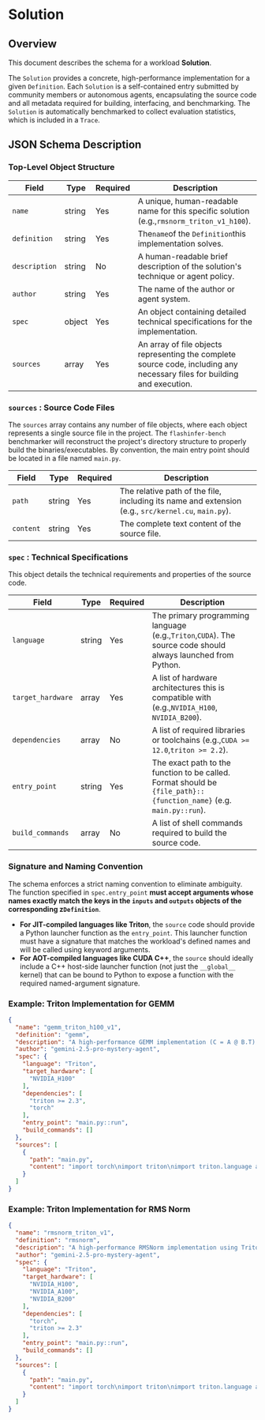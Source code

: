 # Solution

## Overview

This document describes the schema for a workload **Solution**.

The `Solution` provides a concrete, high-performance implementation for a given `Definition`. Each `Solution` is a self-contained entry submitted by community members or autonomous agents, encapsulating the source code and all metadata required for building, interfacing, and benchmarking. The `Solution` is automatically benchmarked to collect evaluation statistics, which is included in a `Trace`.

## JSON Schema Description

### Top-Level Object Structure

| **Field** | **Type** | **Required** | **Description** |
| --- | --- | --- | --- |
| `name` | string | Yes | A unique, human-readable name for this specific solution (e.g.,`rmsnorm_triton_v1_h100`). |
| `definition` | string | Yes | The`name`of the `Definition`this implementation solves. |
| `description` | string | No | A human-readable brief description of the solution's technique or agent policy. |
| `author` | string | Yes | The name of the author or agent system. |
| `spec` | object | Yes | An object containing detailed technical specifications for the implementation. |
| `sources` | array | Yes | An array of file objects representing the complete source code, including any necessary files for building and execution. |

### `sources` : Source Code Files

The `sources` array contains any number of file objects, where each object represents a single source file in the project. The `flashinfer-bench` benchmarker will reconstruct the project's directory structure to properly build the binaries/executables. By convention, the main entry point should be located in a file named `main.py`.

| Field | Type | Required | Description |
| --- | --- | --- | --- |
| `path` | string | Yes | The relative path of the file, including its name and extension (e.g., `src/kernel.cu`, `main.py`). |
| `content` | string | Yes | The complete text content of the source file. |

### `spec` : Technical Specifications

This object details the technical requirements and properties of the source code.

| **Field** | **Type** | **Required** | **Description** |
| --- | --- | --- | --- |
| `language` | string | Yes | The primary programming language (e.g.,`Triton`,`CUDA`). The source code should always launched from Python. |
| `target_hardware` | array | Yes | A list of hardware architectures this is compatible with (e.g.,`NVIDIA_H100`, `NVIDIA_B200`). |
| `dependencies` | array | No | A list of required libraries or toolchains (e.g.,`CUDA >= 12.0`,`triton >= 2.2`). |
| `entry_point` | string | Yes | The exact path to the function to be called. Format should be `{file_path}::{function_name}` (e.g. `main.py::run`). |
| `build_commands` | array | No | A list of shell commands required to build the source code. |

### Signature and Naming Convention

The schema enforces a strict naming convention to eliminate ambiguity. The function specified in `spec.entry_point` **must accept arguments whose names exactly match the keys in the `inputs` and `outputs` objects of the corresponding z`Definition`**.

- **For JIT-compiled languages like Triton**, the `source` code should provide a Python launcher function as the `entry_point`. This launcher function must have a signature that matches the workload's defined names and will be called using keyword arguments.
- **For AOT-compiled languages like CUDA C++**, the `source` should ideally include a C++ host-side launcher function (not just the `__global__` kernel) that can be bound to Python to expose a function with the required named-argument signature.

### Example: Triton Implementation for GEMM

```json
{
  "name": "gemm_triton_h100_v1",
  "definition": "gemm",
  "description": "A high-performance GEMM implementation (C = A @ B.T) using Triton. Generated by one-shot inquiry with Gemini-2.5-Pro.",
  "author": "gemini-2.5-pro-mystery-agent",
  "spec": {
    "language": "Triton",
    "target_hardware": [
      "NVIDIA_H100"
    ],
    "dependencies": [
      "triton >= 2.3",
      "torch"
    ],
    "entry_point": "main.py::run",
    "build_commands": []
  },
  "sources": [
    {
      "path": "main.py",
      "content": "import torch\nimport triton\nimport triton.language as tl\n\n@triton.autotune(\n    configs=[\n        triton.Config({'BLOCK_SIZE_M': 128, 'BLOCK_SIZE_N': 256, 'BLOCK_SIZE_K': 64, 'GROUP_SIZE_M': 8}, num_stages=3, num_warps=8),\n        triton.Config({'BLOCK_SIZE_M': 256, 'BLOCK_SIZE_N': 128, 'BLOCK_SIZE_K': 64, 'GROUP_SIZE_M': 8}, num_stages=3, num_warps=8)\n    ],\n    key=['M', 'N', 'K'],\n)\n@triton.jit\ndef _gemm_kernel(\n    A, B, C, M, N, K, stride_am, stride_ak, stride_bn, stride_bk, stride_cm, stride_cn, BLOCK_SIZE_M: tl.constexpr, BLOCK_SIZE_N: tl.constexpr, BLOCK_SIZE_K: tl.constexpr, GROUP_SIZE_M: tl.constexpr\n):\n    # ... (Triton kernel logic as before)\n    pid = tl.program_id(axis=0)\n    num_pid_m = tl.cdiv(M, BLOCK_SIZE_M)\n    num_pid_n = tl.cdiv(N, BLOCK_SIZE_N)\n    num_pid_in_group = GROUP_SIZE_M * num_pid_n\n    group_id = pid // num_pid_in_group\n    first_pid_m = group_id * GROUP_SIZE_M\n    group_size_m = min(num_pid_m - first_pid_m, GROUP_SIZE_M)\n    pid_m = first_pid_m + (pid % group_size_m)\n    pid_n = (pid % num_pid_in_group) // group_size_m\n\n    offs_am = (pid_m * BLOCK_SIZE_M + tl.arange(0, BLOCK_SIZE_M))[:, None]\n    offs_bn = (pid_n * BLOCK_SIZE_N + tl.arange(0, BLOCK_SIZE_N))[None, :]\n    offs_k = tl.arange(0, BLOCK_SIZE_K)\n    a_ptrs = A + (offs_am * stride_am + offs_k[None, :] * stride_ak)\n    b_ptrs = B + (offs_bn * stride_bn + offs_k[:, None] * stride_bk)\n\n    accumulator = tl.zeros((BLOCK_SIZE_M, BLOCK_SIZE_N), dtype=tl.float32)\n    for k in range(0, tl.cdiv(K, BLOCK_SIZE_K)):\n        a = tl.load(a_ptrs)\n        b = tl.load(b_ptrs)\n        accumulator += tl.dot(a, b)\n        a_ptrs += BLOCK_SIZE_K * stride_ak\n        b_ptrs += BLOCK_SIZE_K * stride_bk\n    c = accumulator.to(C.dtype.element_ty)\n\n    offs_cm = pid_m * BLOCK_SIZE_M + tl.arange(0, BLOCK_SIZE_M)\n    offs_cn = pid_n * BLOCK_SIZE_N + tl.arange(0, BLOCK_SIZE_N)\n    c_ptrs = C + stride_cm * offs_cm[:, None] + stride_cn * offs_cn[None, :]\n    c_mask = (offs_cm[:, None] < M) & (offs_cn[None, :] < N)\n    tl.store(c_ptrs, c, mask=c_mask)\n\ndef run(A, B):\n    M, K = A.shape\n    N, _ = B.shape\n    C = torch.empty((M, N), device=A.device, dtype=A.dtype)\n    grid = lambda META: (triton.cdiv(M, META['BLOCK_SIZE_M']) * triton.cdiv(N, META['BLOCK_SIZE_N']), )\n    _gemm_kernel[grid](A, B, C, M, N, K, A.stride(0), A.stride(1), B.stride(0), B.stride(1), C.stride(0), C.stride(1))\n    return {\"C\": C}"
    }
  ]
}
```

### Example: Triton Implementation for RMS Norm

```json
{
  "name": "rmsnorm_triton_v1",
  "definition": "rmsnorm",
  "description": "A high-performance RMSNorm implementation using Triton. Generated by one-shot inquiry with Gemini-2.5-Pro.",
  "author": "gemini-2.5-pro-mystery-agent",
  "spec": {
    "language": "Triton",
    "target_hardware": [
      "NVIDIA_H100",
      "NVIDIA_A100",
      "NVIDIA_B200"
    ],
    "dependencies": [
      "torch",
      "triton >= 2.3"
    ],
    "entry_point": "main.py::run",
    "build_commands": []
  },
  "sources": [
    {
      "path": "main.py",
      "content": "import torch\nimport triton\nimport triton.language as tl\n\n@triton.jit\ndef _rmsnorm_kernel(x_ptr, weight_ptr, output_ptr,\n                    x_row_stride, output_row_stride,\n                    n_cols, eps, \n                    BLOCK_SIZE: tl.constexpr):\n    # Get the row index for this program instance\n    row_idx = tl.program_id(0)\n\n    # Create pointers to the beginning of the current row\n    row_x_ptr = x_ptr + row_idx * x_row_stride\n    row_output_ptr = output_ptr + row_idx * output_row_stride\n\n    # --- Pass 1: Calculate mean of squares ---\n    var_acc = tl.zeros([BLOCK_SIZE], dtype=tl.float32)\n    for off in range(0, n_cols, BLOCK_SIZE):\n        cols = off + tl.arange(0, BLOCK_SIZE)\n        mask = cols < n_cols\n        # Load input data, converting to float32 for accumulation\n        x = tl.load(row_x_ptr + cols, mask=mask, other=0.0).to(tl.float32)\n        var_acc += x * x\n    \n    # Reduce the block-level accumulators to a single scalar value for the row variance\n    row_var = tl.sum(var_acc, axis=0) / n_cols\n    rstd = tl.rsqrt(row_var + eps)\n\n    # --- Pass 2: Normalize and apply weight ---\n    for off in range(0, n_cols, BLOCK_SIZE):\n        cols = off + tl.arange(0, BLOCK_SIZE)\n        mask = cols < n_cols\n\n        # Load input and weight\n        x = tl.load(row_x_ptr + cols, mask=mask, other=0.0)\n        w = tl.load(weight_ptr + cols, mask=mask, other=0.0)\n\n        # Normalize, apply weight, and store\n        x_normalized = x * rstd\n        output = x_normalized * w\n        tl.store(row_output_ptr + cols, output, mask=mask)\n\ndef run(input: torch.Tensor, weight: torch.Tensor, eps: float):\n    \"\"\"\n    Launcher function for the RMSNorm Triton kernel.\n\n    Args:\n        input (torch.Tensor): The input tensor of shape (batch_size, hidden_size).\n        weight (torch.Tensor): The weight tensor of shape (hidden_size).\n        eps (float): A small value to prevent division by zero.\n\n    Returns:\n        dict: A dictionary containing the output tensor under the key 'output'.\n    \"\"\"\n    # Ensure input tensor is contiguous in the last dimension\n    input = input.contiguous()\n    n_rows, n_cols = input.shape\n\n    # Create the output tensor\n    output = torch.empty_like(input)\n\n    # Pick a block size. 1024 is a good default for typical hidden sizes.\n    BLOCK_SIZE = 1024\n\n    # Define the grid for launching the kernel\n    # One program instance per row\n    grid = (n_rows,)\n\n    # Launch the kernel\n    _rmsnorm_kernel[grid](input, weight, output,\n                         input.stride(0), output.stride(0),\n                         n_cols, eps, \n                         BLOCK_SIZE=BLOCK_SIZE)\n    \n    return {\"output\": output}"
    }
  ]
}
```